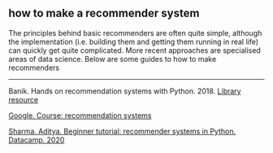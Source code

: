 ## how to make a recommender system

The principles behind basic recommenders are often quite simple, although the implementation (i.e. building them and getting them running in real life) can quickly get quite complicated. More recent approaches are specialised areas of data science. Below are some guides to how to make recommenders

---

Banik. Hands on recommendation systems with Python. 2018. [Library resource](https://whel-primo.hosted.exlibrisgroup.com/permalink/f/1tfrs8a/44CAR_ALMA51125380190002420)

[Google. Course: recommendation systems](https://developers.google.com/machine-learning/recommendation)

[Sharma. Aditya. Beginner tutorial: recommender systems in Python. Datacamp. 2020](https://www.datacamp.com/community/tutorials/recommender-systems-python)
